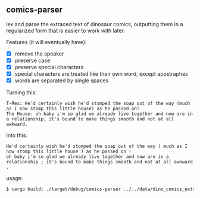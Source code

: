 comics-parser
---

lex and parse the extraced text of dinosaur comics, outputting them in a regularized form that is easier to work with later.

Features (it will eventually have):

- [x] remove the speaker
- [x] preserve case
- [x] preserve special characters
- [x] special characters are treated like their own word, except apostraphes
- [x] words are separated by single spaces

Turning this:

```
T-Rex: He'd certainly wish he'd stomped the soap out of the way (much as I now stomp this little house) as he passed on!
The House: oh baby i'm so glad we already live together and now are in a relationship; it's bound to make things smooth and not at all awkward.
```

Into this:
```
He'd certainly wish he'd stomped the soap out of the way ( much as I now stomp this little house ) as he passed on !
oh baby i'm so glad we already live together and now are in a relationship ; it's bound to make things smooth and not at all awkward .
```

usage:
```bash
$ cargo build; ./target/debug/comics-parser ../../data/dino_comics_extracted.txt
```